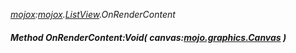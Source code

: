 _[mojox](../../modules/mojox/mojox-module.md):[mojox](../../modules/mojox/mojox-module.md).[ListView](../../modules/mojox/mojox-listview.md).OnRenderContent_
##### Method OnRenderContent:Void( canvas:[mojo.graphics.Canvas](../../modules/mojo/mojo-graphics-canvas.md) )
